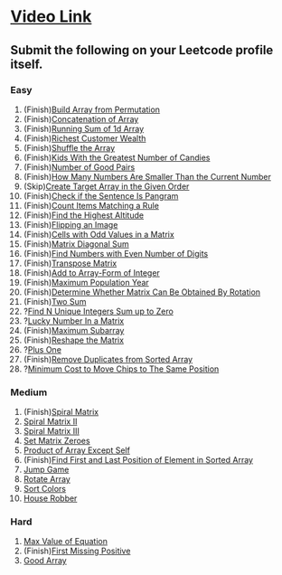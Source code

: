 # [Video Link](https://youtu.be/n60Dn0UsbEk)

## Submit the following on your Leetcode profile itself.

### Easy
1. (Finish)[Build Array from Permutation](https://leetcode.com/problems/build-array-from-permutation/)
2. (Finish)[Concatenation of Array](https://leetcode.com/problems/concatenation-of-array/)
3. (Finish)[Running Sum of 1d Array](https://leetcode.com/problems/running-sum-of-1d-array/)
4. (Finish)[Richest Customer Wealth](https://leetcode.com/problems/richest-customer-wealth/)
5. (Finish)[Shuffle the Array](https://leetcode.com/problems/shuffle-the-array/)
6. (Finish)[Kids With the Greatest Number of Candies](https://leetcode.com/problems/kids-with-the-greatest-number-of-candies/)
7. (Finish)[Number of Good Pairs](https://leetcode.com/problems/number-of-good-pairs/)
8. (Finish)[How Many Numbers Are Smaller Than the Current Number](https://leetcode.com/problems/how-many-numbers-are-smaller-than-the-current-number/)
9. (Skip)[Create Target Array in the Given Order](https://leetcode.com/problems/create-target-array-in-the-given-order/)
10. (Finish)[Check if the Sentence Is Pangram](https://leetcode.com/problems/check-if-the-sentence-is-pangram/)
11. (Finish)[Count Items Matching a Rule](https://leetcode.com/problems/count-items-matching-a-rule/)
12. (Finish)[Find the Highest Altitude](https://leetcode.com/problems/find-the-highest-altitude/)
13. (Finish)[Flipping an Image](https://leetcode.com/problems/flipping-an-image/)
14. (Finish)[Cells with Odd Values in a Matrix](https://leetcode.com/problems/cells-with-odd-values-in-a-matrix/)
15. (Finish)[Matrix Diagonal Sum](https://leetcode.com/problems/matrix-diagonal-sum/)
16. (Finish)[Find Numbers with Even Number of Digits](https://leetcode.com/problems/find-numbers-with-even-number-of-digits/)
17. (Finish)[Transpose Matrix](https://leetcode.com/problems/transpose-matrix/)
18. (Finish)[Add to Array-Form of Integer](https://leetcode.com/problems/add-to-array-form-of-integer/)
19. (Finish)[Maximum Population Year](https://leetcode.com/problems/maximum-population-year/)
20. (Finish)[Determine Whether Matrix Can Be Obtained By Rotation](https://leetcode.com/problems/determine-whether-matrix-can-be-obtained-by-rotation/)
21. (Finish)[Two Sum](https://leetcode.com/problems/two-sum/)
22. ?[Find N Unique Integers Sum up to Zero](https://leetcode.com/problems/find-n-unique-integers-sum-up-to-zero/)
23. ?[Lucky Number In a Matrix](https://leetcode.com/problems/lucky-numbers-in-a-matrix/)
24. (Finish)[Maximum Subarray](https://leetcode.com/problems/maximum-subarray/)
25. (Finish)[Reshape the Matrix](https://leetcode.com/problems/reshape-the-matrix/)
26. ?[Plus One](https://leetcode.com/problems/plus-one/)
27. (Finish)[Remove Duplicates from Sorted Array](https://leetcode.com/problems/remove-duplicates-from-sorted-array/)
28. ?[Minimum Cost to Move Chips to The Same Position](https://leetcode.com/problems/minimum-cost-to-move-chips-to-the-same-position/)

### Medium
1. (Finish)[Spiral Matrix](https://leetcode.com/problems/spiral-matrix/)
2. [Spiral Matrix II](https://leetcode.com/problems/spiral-matrix-ii/)
3. [Spiral Matrix III](https://leetcode.com/problems/spiral-matrix-iii/)
4. [Set Matrix Zeroes](https://leetcode.com/problems/set-matrix-zeroes/)
5. [Product of Array Except Self](https://leetcode.com/problems/product-of-array-except-self/)
6. (Finish)[Find First and Last Position of Element in Sorted Array](https://leetcode.com/problems/find-first-and-last-position-of-element-in-sorted-array/)
7. [Jump Game](https://leetcode.com/problems/jump-game/)
8. [Rotate Array](https://leetcode.com/problems/rotate-array/)
9. [Sort Colors](https://leetcode.com/problems/sort-colors/)
10. [House Robber](https://leetcode.com/problems/house-robber/)

### Hard
1. [Max Value of Equation](https://leetcode.com/problems/max-value-of-equation/)
2. (Finish)[First Missing Positive](https://leetcode.com/problems/first-missing-positive/)
3. [Good Array](https://leetcode.com/problems/check-if-it-is-a-good-array/)
